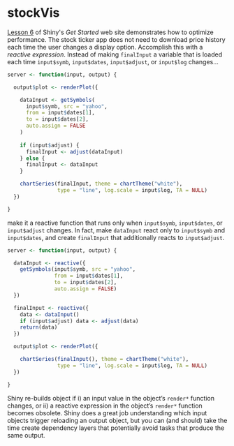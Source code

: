 # stockVis

[Lesson 6](https://shiny.posit.co/r/getstarted/shiny-basics/lesson6/) of Shiny's *Get Started* web site demonstrates how to optimize performance. The stock ticker app does not need to download price history each time the user changes a display option. Accomplish this with a _reactive expression_. Instead of making `finalInput` a variable that is loaded each time `input$symb`, `input$dates`, `input$adjust`, or `input$log` changes...

``` r
server <- function(input, output) {

  output$plot <- renderPlot({

    dataInput <- getSymbols(
      input$symb, src = "yahoo",
      from = input$dates[1],
      to = input$dates[2],
      auto.assign = FALSE
    ) 
    
    if (input$adjust) {
      finalInput <- adjust(dataInput)
    } else {
      finalInput <- dataInput
    }

    chartSeries(finalInput, theme = chartTheme("white"),
                type = "line", log.scale = input$log, TA = NULL)
  })

}
```

make it a reactive function that runs only when `input$symb`, `input$dates`, or `input$adjust` changes. In fact, make `dataInput` react only to `input$symb` and `input$dates`, and create `finalInput` that additionally reacts to `input$adjust`. 

``` r
server <- function(input, output) {

  dataInput <- reactive({
    getSymbols(input$symb, src = "yahoo",
               from = input$dates[1],
               to = input$dates[2],
               auto.assign = FALSE)
  })

  finalInput <- reactive({
    data <- dataInput()
    if (input$adjust) data <- adjust(data)
    return(data)
  })

  output$plot <- renderPlot({

    chartSeries(finalInput(), theme = chartTheme("white"),
                type = "line", log.scale = input$log, TA = NULL)
  })

}
```

Shiny re-builds object if i) an input value in the object’s `render*` function changes, or
ii) a reactive expression in the object’s `render*` function becomes obsolete. Shiny does a great job understanding which input objects trigger reloading an output object, but you can (and should) take the time create dependency layers that potentially avoid tasks that produce the same output.


